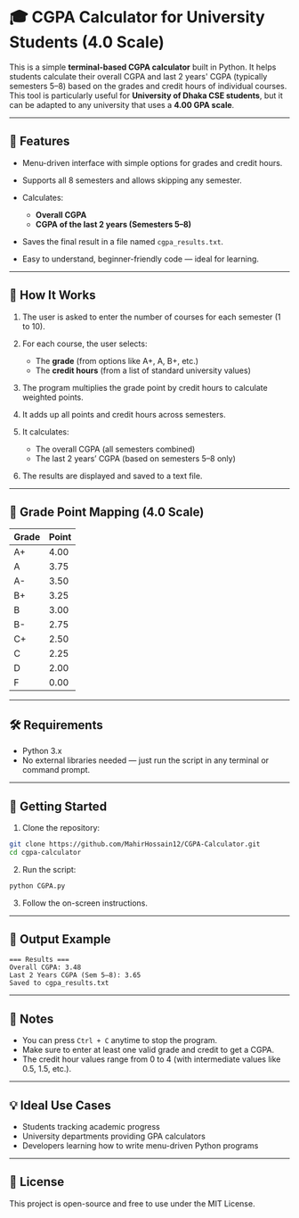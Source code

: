 # 🎓 CGPA Calculator for University Students (4.0 Scale)

This is a simple **terminal-based CGPA calculator** built in Python. It helps students calculate their overall CGPA and last 2 years' CGPA (typically semesters 5–8) based on the grades and credit hours of individual courses. This tool is particularly useful for **University of Dhaka CSE students**, but it can be adapted to any university that uses a **4.00 GPA scale**.

---

## 📌 Features

* Menu-driven interface with simple options for grades and credit hours.
* Supports all 8 semesters and allows skipping any semester.
* Calculates:

  * **Overall CGPA**
  * **CGPA of the last 2 years (Semesters 5–8)**
* Saves the final result in a file named `cgpa_results.txt`.
* Easy to understand, beginner-friendly code — ideal for learning.

---

## 🎯 How It Works

1. The user is asked to enter the number of courses for each semester (1 to 10).
2. For each course, the user selects:

   * The **grade** (from options like A+, A, B+, etc.)
   * The **credit hours** (from a list of standard university values)
3. The program multiplies the grade point by credit hours to calculate weighted points.
4. It adds up all points and credit hours across semesters.
5. It calculates:

   * The overall CGPA (all semesters combined)
   * The last 2 years’ CGPA (based on semesters 5–8 only)
6. The results are displayed and saved to a text file.

---

## 🧮 Grade Point Mapping (4.0 Scale)

| Grade | Point |
| ----- | ----- |
| A+    | 4.00  |
| A     | 3.75  |
| A-    | 3.50  |
| B+    | 3.25  |
| B     | 3.00  |
| B-    | 2.75  |
| C+    | 2.50  |
| C     | 2.25  |
| D     | 2.00  |
| F     | 0.00  |

---

## 🛠 Requirements

* Python 3.x
* No external libraries needed — just run the script in any terminal or command prompt.

---

## 🚀 Getting Started

1. Clone the repository:

```bash
git clone https://github.com/MahirHossain12/CGPA-Calculator.git
cd cgpa-calculator
```

2. Run the script:

```bash
python CGPA.py
```

3. Follow the on-screen instructions.

---

## 📂 Output Example

```text
=== Results ===
Overall CGPA: 3.48
Last 2 Years CGPA (Sem 5–8): 3.65
Saved to cgpa_results.txt
```

---

## 📘 Notes

* You can press `Ctrl + C` anytime to stop the program.
* Make sure to enter at least one valid grade and credit to get a CGPA.
* The credit hour values range from 0 to 4 (with intermediate values like 0.5, 1.5, etc.).

---

## 💡 Ideal Use Cases

* Students tracking academic progress
* University departments providing GPA calculators
* Developers learning how to write menu-driven Python programs

---

## 📄 License

This project is open-source and free to use under the MIT License.
